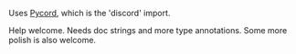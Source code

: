 Uses [Pycord](https://pycord.dev/), which is the 'discord' import.

Help welcome. Needs doc strings and more type annotations. Some more polish is also welcome.
